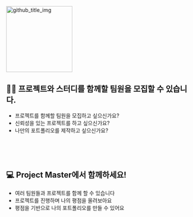 <img width="178" alt="github_title_img" src="https://github.com/Kimhanjae7/Project_Master/assets/126743737/e66c75a6-9626-42db-aac0-3f6b504c4aab">

## 🤝🏻 프로젝트와 스터디를 함께할 팀원을 모집할 수 있습니다.
- 프로젝트를 함께할 팀원을 모집하고 싶으신가요?
- 신뢰성을 있는 프로젝트를 하고 싶으신가요?
- 나만의 포트폴리오를 제작하고 싶으신가요?
<br/>
<br/>
<br/>


## 💻 Project Master에서 함께하세요!
- 여러 팀원들과 프로젝트를 함께 할 수 있습니다
- 프로젝트를 진행하며 나의 평점을 올려보아요
- 평점을 기반으로 나의 포트폴리오를 만들 수 있어요
